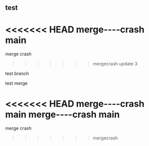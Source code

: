 ## test
<<<<<<< HEAD
merge----crash main
=======
merge crash
>>>>>>> mergecrash
update 3

test branch

test merge

<<<<<<< HEAD
merge----crash main
merge----crash main
=======
merge crash


>>>>>>> mergecrash
